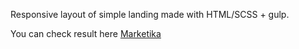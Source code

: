 Responsive layout of simple landing made with HTML/SCSS + gulp.

You can check result here [Marketika](http://metrika-test-landing.surge.sh/)
